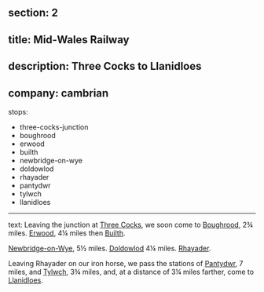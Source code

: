 section: 2
----
title: Mid-Wales Railway
----
description: Three Cocks to Llanidloes
----
company: cambrian
----
stops:
- three-cocks-junction
- boughrood
- erwood
- builth
- newbridge-on-wye
- doldowlod
- rhayader
- pantydwr
- tylwch
- llanidloes
----
text: Leaving the junction at [Three Cocks](/stations/three-cocks), we soon come to [Boughrood](/stations/boughrood), 2¾ miles. [Erwood](/stations/erwood), 4¼ miles then [Builth](/stations/builth).

[Newbridge-on-Wye](/stations/newbridge-on-wye), 5½ miles. [Doldowlod](/stations/) 4¼ miles. [Rhayader](/stations/rhayader).

Leaving Rhayader on our iron horse, we pass the stations of [Pantydwr](/stations/pantydwr), 7 miles, and [Tylwch](/stations/tylwch), 3¾ miles, and, at a distance of 3¼ miles farther, come to [Llanidloes](/stations/llanidloes).
